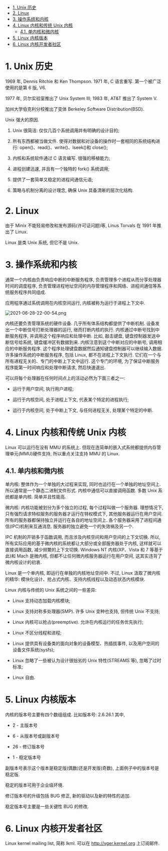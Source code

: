 
<!-- @import "[TOC]" {cmd="toc" depthFrom=1 depthTo=6 orderedList=false} -->

<!-- code_chunk_output -->

- [1. Unix 历史](#1-unix-历史)
- [2. Linux](#2-linux)
- [3. 操作系统和内核](#3-操作系统和内核)
- [4. Linux 内核和传统 Unix 内核](#4-linux-内核和传统-unix-内核)
  - [4.1. 单内核和微内核](#41-单内核和微内核)
- [5. Linux 内核版本](#5-linux-内核版本)
- [6. Linux 内核开发者社区](#6-linux-内核开发者社区)

<!-- /code_chunk_output -->

# 1. Unix 历史

1969 年, Dennis Ritchie 和 Ken Thompson. 1971 年, C 语言重写. 第一个被广泛使用的是第 6 版, V6.

1977 年, 贝尔实验室推出了 Unix System III; 1983 年, AT&T 推出了 System V.

加州大学伯克利分校推出了变体 Berkeley Software Distribution(BSD).

Unix 强大的原因.

1. Unix 很简洁: 仅仅几百个系统调用并有明确的设计目的;

2. 所有东西都被当做文件. 使得对数据和对设备的操作时一套相同的系统结构进行: open()、read()、write()、lseek()和 close();

3. 内核和系统软件通过 C 语言编写. 很强的移植能力;

4. 进程创建迅速, 并且有一个独特的 fork() 系统调用;

5. 提供了一套简单又稳定的进程间通信元语;

6. 策略与机制分离的设计理念, 确保 Unix 具备清晰的层次化结构.

# 2. Linux

由于 Minix 不能轻易修改和发布源码(许可证问题)等, Linus Torvals 在 1991 年推出了 Linux.

Linux 是类 Unix 系统, 但它不是 Unix.

# 3. 操作系统和内核

通常一个内核由负责响应中断的中断服务程序, 负责管理多个进程从而分享处理器时间的调度程序, 负责管理进程地址空间的内存管理程序和网络、进程间通信等系统服务程序共同组成.

应用程序通过系统调用在内核空间运行, 内核被称为运行于进程上下文中.

![2021-06-28-22-00-54.png](./images/2021-06-28-22-00-54.png)

内核还要负责管理系统的硬件设备. 几乎所有体系结构都提供了中断机制. 设备发出一个中断信号打断处理器的运行, 继而打断内核的执行. 内核通过中断号找到中断服务程序, 并调用这个程序响应和处理中断. 比如, 敲击键盘, 键盘控制器发送中断信号给系统, 键盘缓冲区有数据到来. 内核注意到这个中断对应的中断号, 调用相应的中断服务程序. 这个程序处理键盘数据然后通知键盘控制器可以继续输入数据. 许多操作系统的中断服务程序, 包括 Linux, 都不在进程上下文执行. 它们在一个与所有进程无关的、专门的中断上下文中运行. 这个专门的环境, 为了保证中断服务程序能第一时间响应和处理中断请求, 然后快速退出.

可以将每个处理器在任何时间点上的活动必然为下面三者之一:

* 运行于用户空间, 执行用户进程;

* 运行于内核空间, 处于进程上下文, 代表某个特定的进程执行;

* 运行于内核空间, 处于中断上下文, 与任何进程无关, 处理某个特定的中断.

# 4. Linux 内核和传统 Unix 内核

Linux 可以运行在没有 MMU 的系统上. 但现在连简单的嵌入式系统都提供内存管理单元(MMU)硬件支持, 所以重点关注支持 MMU 的 Linux.

## 4.1. 单内核和微内核

单内核: 整体作为一个单独的大过程来实现, 同时也运行在一个单独的地址空间上. 所以通常是一个静态二进制文件形式. 内核中通信可以直接调用函数. 多数 Unix 系统都是单内核. 简单并且性能高.

微内核: 内核功能被划分为多个独立的过程, 每个过程叫做一个服务器. 理想情况下, 只有强烈请求特权服务的服务器才运行在特权模式下, 其他服务器运行在用户空间. 所有的服务器都保持独立并运行在各自的地址空间上. 各个服务器采用了进程间通信(IPC)机制来互通消息. 服务器的独立避免一个的失效祸及另一个.

IPC 机制的开销多于函数调用, 而且涉及内核空间和用户空间的上下文切换. 所以, 所有实际应用的基于微内核的系统都让大部分或全部服务器处于内核, 这样就可以直接调用函数, 减少频繁的上下文切换. Windows NT 内核(XP、Vista 和 7 等基于此)和 Mach 是微内核, 但都不让任何微内核服务器运行在用户空间, 这其实违背了微内核设计的初衷.

Linux 是一个单内核, 即运行在单独的内核地址空间中. 不过, Linux 汲取了微内核的精华: 模块化设计、抢占式内核、支持内核线程以及动态状态内核模块.

Linux 内核与传统的 Unix 系统之间的一些差异:

* Linux 支持动态加载内核模块;

* Linux 支持对称多处理器(SMP). 许多 Unix 变种也支持, 但传统 Unix 不支持;

* Linux 内核可以抢占(preemptive). 允许在内核运行的任务优先执行;

* Linux 不区分线程和进程;

* Linux 提供具有设备类的面向对象的设备模型、热插拔事件, 以及用户空间的设备文件系统(sysfs);

* Linux 忽略了一些被认为设计很拙劣的 Unix 特性(STREAMS 等), 忽略了过时标准;

* Linux 自由.

# 5. Linux 内核版本

内核的版本号主要有四个数组组成. 比如版本号: 2.6.26.1  其中,

* 2  - 主版本号

* 6  - 从版本号或副版本号

* 26 - 修订版本号

* 1  - 稳定版本号

副版本号表示这个版本是稳定版(偶数)还是开发版(奇数), 上面例子中的版本号是稳定版.

稳定的版本可用于企业级环境.

修订版本号的升级包括 BUG 修正, 新的驱动以及新的特性的追加.

稳定版本号主要是一些关键性 BUG 的修改.

# 6. Linux 内核开发者社区

Linux kernel mailing list, 简称 lkml. 可以在 http://vger.kernel.org 上订阅邮件.